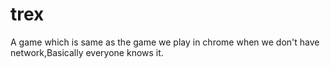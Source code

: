 # trex
A game which is same as the game we play in chrome when we don't have network,Basically everyone knows it.
